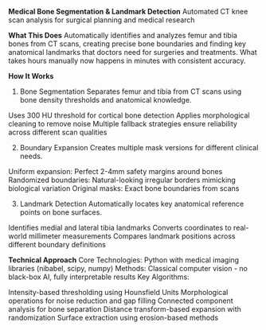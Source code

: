 **Medical Bone Segmentation & Landmark Detection**
Automated CT knee scan analysis for surgical planning and medical research


**What This Does**
Automatically identifies and analyzes femur and tibia bones from CT scans, creating precise bone boundaries and finding key anatomical landmarks that doctors need for surgeries and treatments. What takes hours manually now happens in minutes with consistent accuracy.

**How It Works**

1. Bone Segmentation
   Separates femur and tibia from CT scans using bone density thresholds and anatomical knowledge.

Uses 300 HU threshold for cortical bone detection
Applies morphological cleaning to remove noise
Multiple fallback strategies ensure reliability across different scan qualities

2. Boundary Expansion
   Creates multiple mask versions for different clinical needs.

Uniform expansion: Perfect 2-4mm safety margins around bones
Randomized boundaries: Natural-looking irregular borders mimicking biological variation
Original masks: Exact bone boundaries from scans

3. Landmark Detection
   Automatically locates key anatomical reference points on bone surfaces.

Identifies medial and lateral tibia landmarks
Converts coordinates to real-world millimeter measurements
Compares landmark positions across different boundary definitions

**Technical Approach**
Core Technologies: Python with medical imaging libraries (nibabel, scipy, numpy)
Methods: Classical computer vision - no black-box AI, fully interpretable results
Key Algorithms:

Intensity-based thresholding using Hounsfield Units
Morphological operations for noise reduction and gap filling
Connected component analysis for bone separation
Distance transform-based expansion with randomization
Surface extraction using erosion-based methods
